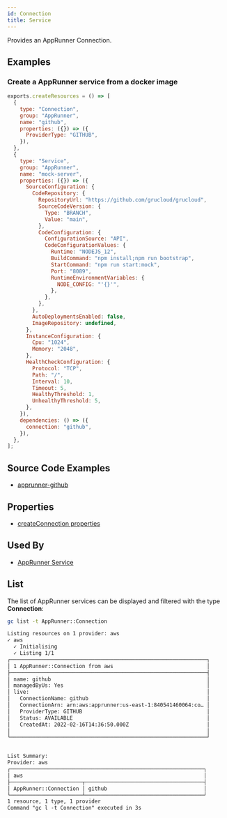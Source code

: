 ```yaml
---
id: Connection
title: Service
---
```


Provides an AppRunner Connection.

## Examples

### Create a AppRunner service from a docker image

```js
exports.createResources = () => [
  {
    type: "Connection",
    group: "AppRunner",
    name: "github",
    properties: ({}) => ({
      ProviderType: "GITHUB",
    }),
  },
  {
    type: "Service",
    group: "AppRunner",
    name: "mock-server",
    properties: ({}) => ({
      SourceConfiguration: {
        CodeRepository: {
          RepositoryUrl: "https://github.com/grucloud/grucloud",
          SourceCodeVersion: {
            Type: "BRANCH",
            Value: "main",
          },
          CodeConfiguration: {
            ConfigurationSource: "API",
            CodeConfigurationValues: {
              Runtime: "NODEJS_12",
              BuildCommand: "npm install;npm run bootstrap",
              StartCommand: "npm run start:mock",
              Port: "8089",
              RuntimeEnvironmentVariables: {
                NODE_CONFIG: "'{}'",
              },
            },
          },
        },
        AutoDeploymentsEnabled: false,
        ImageRepository: undefined,
      },
      InstanceConfiguration: {
        Cpu: "1024",
        Memory: "2048",
      },
      HealthCheckConfiguration: {
        Protocol: "TCP",
        Path: "/",
        Interval: 10,
        Timeout: 5,
        HealthyThreshold: 1,
        UnhealthyThreshold: 5,
      },
    }),
    dependencies: () => ({
      connection: "github",
    }),
  },
];
```

## Source Code Examples

- [apprunner-github](https://github.com/grucloud/grucloud/blob/main/examples/aws/AppRunner/apprunner-github/resources.js)

## Properties

- [createConnection properties](https://docs.aws.amazon.com/AWSJavaScriptSDK/latest/AWS/AppRunner.html#createConnection-property)

## Used By

- [AppRunner Service](./Service.md)

## List

The list of AppRunner services can be displayed and filtered with the type **Connection**:

```sh
gc list -t AppRunner::Connection
```

```txt
Listing resources on 1 provider: aws
✓ aws
  ✓ Initialising
  ✓ Listing 1/1
┌───────────────────────────────────────────────────────────────┐
│ 1 AppRunner::Connection from aws                              │
├───────────────────────────────────────────────────────────────┤
│ name: github                                                  │
│ managedByUs: Yes                                              │
│ live:                                                         │
│   ConnectionName: github                                      │
│   ConnectionArn: arn:aws:apprunner:us-east-1:840541460064:co… │
│   ProviderType: GITHUB                                        │
│   Status: AVAILABLE                                           │
│   CreatedAt: 2022-02-16T14:36:50.000Z                         │
│                                                               │
└───────────────────────────────────────────────────────────────┘


List Summary:
Provider: aws
┌──────────────────────────────────────────────────────────────┐
│ aws                                                          │
├───────────────────────┬──────────────────────────────────────┤
│ AppRunner::Connection │ github                               │
└───────────────────────┴──────────────────────────────────────┘
1 resource, 1 type, 1 provider
Command "gc l -t Connection" executed in 3s
```
